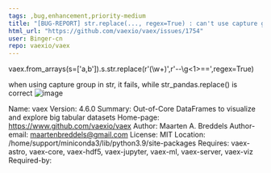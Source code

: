 ```yaml
---
tags: ,bug,enhancement,priority-medium
title: "[BUG-REPORT] str.replace(..., regex=True) : can't use capture group in repl str"
html_url: "https://github.com/vaexio/vaex/issues/1754"
user: Binger-cn
repo: vaexio/vaex
---
```


vaex.from_arrays(s=['a,b']).s.str.replace(r'(\w+)',r'--\g<1>==',regex=True)

when using capture group in <repl> str, it fails, while str_pandas.replace() is correct
![image](https://user-images.githubusercontent.com/87395223/144342317-58352002-1788-4a9b-a734-8da57992aca9.png)

Name: vaex
Version: 4.6.0
Summary: Out-of-Core DataFrames to visualize and explore big tabular datasets
Home-page: https://www.github.com/vaexio/vaex
Author: Maarten A. Breddels
Author-email: maartenbreddels@gmail.com
License: MIT
Location: /home/support/miniconda3/lib/python3.9/site-packages
Requires: vaex-astro, vaex-core, vaex-hdf5, vaex-jupyter, vaex-ml, vaex-server, vaex-viz
Required-by: 